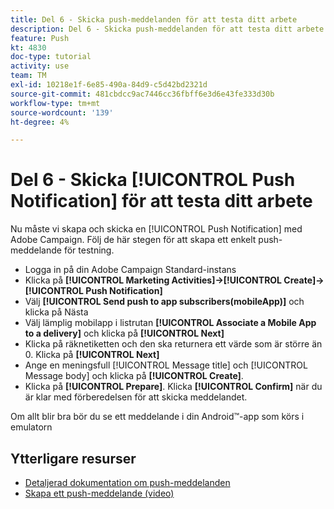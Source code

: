 ```yaml
---
title: Del 6 - Skicka push-meddelanden för att testa ditt arbete
description: Del 6 - Skicka push-meddelanden för att testa ditt arbete
feature: Push
kt: 4830
doc-type: tutorial
activity: use
team: TM
exl-id: 10218e1f-6e85-490a-84d9-c5d42bd2321d
source-git-commit: 481cbdcc9ac7446cc36fbff6e3d6e43fe333d30b
workflow-type: tm+mt
source-wordcount: '139'
ht-degree: 4%

---
```


# Del 6 - Skicka [!UICONTROL Push Notification] för att testa ditt arbete

Nu måste vi skapa och skicka en [!UICONTROL Push Notification] med Adobe Campaign. Följ de här stegen för att skapa ett enkelt push-meddelande för testning.

* Logga in på din Adobe Campaign Standard-instans
* Klicka på **[!UICONTROL Marketing Activities]->[!UICONTROL Create]->[!UICONTROL Push Notification]**
* Välj **[!UICONTROL Send push to app subscribers(mobileApp)]** och klicka på Nästa
* Välj lämplig mobilapp i listrutan **[!UICONTROL Associate a Mobile App to a delivery]** och klicka på **[!UICONTROL Next]**
* Klicka på räknetiketten och den ska returnera ett värde som är större än 0. Klicka på **[!UICONTROL Next]**
* Ange en meningsfull [!UICONTROL Message title] och [!UICONTROL Message body] och klicka på **[!UICONTROL Create]**.
* Klicka på **[!UICONTROL Prepare]**. Klicka **[!UICONTROL Confirm]** när du är klar med förberedelsen för att skicka meddelandet.

Om allt blir bra bör du se ett meddelande i din Android™-app som körs i emulatorn

## Ytterligare resurser

* [Detaljerad dokumentation om push-meddelanden](https://experienceleague.adobe.com/docs/campaign-standard/using/communication-channels/push-notifications/about-push-notifications.html?lang=en)
* [Skapa ett push-meddelande (video)](/help/communication-channels/mobile/push-notifications/creating-a-push-notification.md)
